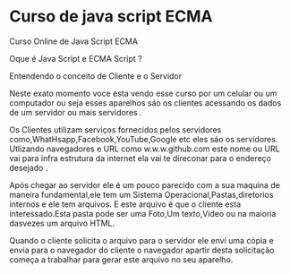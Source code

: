 # Curso de java script  ECMA 
 Curso Online de Java Script ECMA 

Oque é Java Script e ECMA Script ? 

Entendendo  o conceito de Cliente e o Servidor

Neste exato momento voce esta vendo esse curso por um celular ou um computador ou seja esses aparelhos sáo os clientes acessando os dados de um servidor ou mais servidores .

Os Clientes utilizam serviços fornecidos pelos servidores como,WhatHsapp,Facebook,YouTube,Google etc eles sáo os servidores. Utlizando navegadores e URL como w.w.w.github.com este nome ou URL vai para infra estrutura da internet ela vai te direconar para o endereço desejado .

Após chegar ao servidor ele é um pouco parecido com a sua maquina de maneira fundamental,ele tem um Sistema Operacional,Pastas,diretorios internos e ele tem arquivos. E este arquivo é que o cliente esta interessado.Esta pasta pode ser uma Foto,Um texto,Video ou na maioria dasvezes um arquivo HTML.

Quando o cliente solicita o arquivo para o servidor ele  envi uma cópia e envia para o navegador do cliente o navegador apartir desta solicitação começa a trabalhar para gerar este arquivo no seu aparelho.